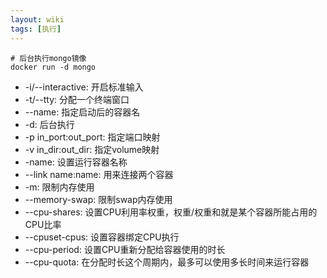 ```yaml
---
layout: wiki
tags: [执行]
---
```




```shell
# 后台执行mongo镜像
docker run -d mongo
```

* -i/--interactive: 开启标准输入
* -t/--tty: 分配一个终端窗口
* --name: 指定启动后的容器名
* -d: 后台执行
* -p in_port:out_port: 指定端口映射
* -v in_dir:out_dir: 指定volume映射
* -name: 设置运行容器名称
* --link name:name: 用来连接两个容器
* -m: 限制内存使用
* --memory-swap: 限制swap内存使用
* --cpu-shares: 设置CPU利用率权重，权重/权重和就是某个容器所能占用的CPU比率
* --cpuset-cpus: 设置容器绑定CPU执行
* --cpu-period: 设置CPU重新分配给容器使用的时长
* --cpu-quota: 在分配时长这个周期内，最多可以使用多长时间来运行容器